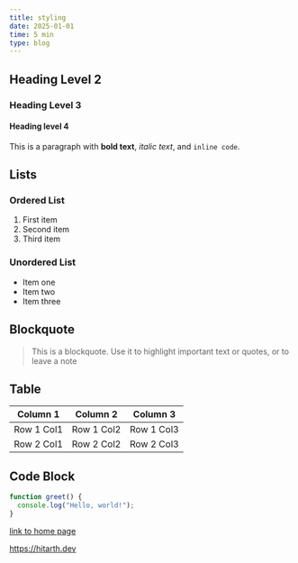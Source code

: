 ```yaml
---
title: styling
date: 2025-01-01
time: 5 min
type: blog
---
```

## Heading Level 2
### Heading Level 3
#### Heading level 4

This is a paragraph with **bold text**, *italic text*, and `inline code`.

## Lists

### Ordered List
1. First item
2. Second item
3. Third item

### Unordered List
- Item one
- Item two
- Item three

## Blockquote

> This is a blockquote. Use it to highlight important text or quotes, or to leave a note

## Table

| Column 1   | Column 2   | Column 3   |
| ---------- | ---------- | ---------- |
| Row 1 Col1 | Row 1 Col2 | Row 1 Col3 |
| Row 2 Col1 | Row 2 Col2 | Row 2 Col3 |


## Code Block

```javascript
function greet() {
  console.log("Hello, world!");
}
```

[link to home page](https://hitarth.dev)

<https://hitarth.dev>
